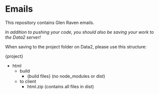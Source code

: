 # Emails

This repository contains Glen Raven emails.

*In addition to pushing your code, you should also be saving your work to the Data2 server!*

When saving to the project folder on Data2, please use this structure:

{project}
  - html
    - build
      - {build files} (no node_modules or dist)
    - to client
      - html.zip (contains all files in dist)
